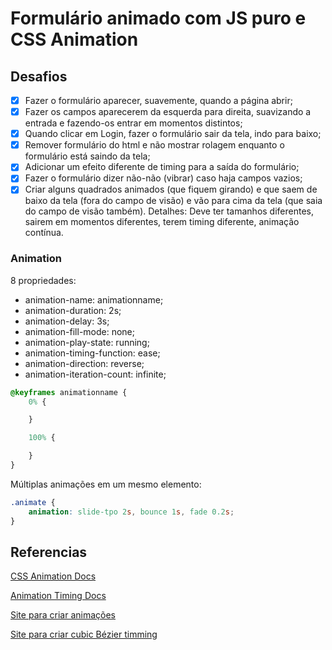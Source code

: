 <h1> Formulário animado com JS puro e CSS Animation </h1>

<h2> Desafios </h2>

- [x] Fazer o formulário aparecer, suavemente, quando a página abrir;
- [x] Fazer os campos aparecerem da esquerda para direita, suavizando a entrada e fazendo-os entrar em momentos distintos;
- [x] Quando clicar em Login, fazer o formulário sair da tela, indo para baixo;
- [x] Remover formulário do html e não mostrar rolagem enquanto o formulário está saindo da tela;
- [x] Adicionar um efeito diferente de timing para a saída do formulário;
- [x] Fazer o formulário dizer não-não (vibrar) caso haja campos vazios;
- [x] Criar alguns quadrados animados (que fiquem girando) e que saem de baixo da tela (fora do campo de visão) e vão para cima da tela (que saia do campo de visão também). Detalhes: Deve ter tamanhos diferentes, sairem em momentos diferentes, terem timing diferente, animação contínua.

<h3> Animation </h3>

8 propriedades:

- animation-name: animationname;
- animation-duration: 2s;
- animation-delay: 3s;
- animation-fill-mode: none;
- animation-play-state: running;
- animation-timing-function: ease;
- animation-direction: reverse;
- animation-iteration-count: infinite;

```css
@keyframes animationname {
    0% {

    }

    100% {

    }
}
```

Múltiplas animações em um mesmo elemento: 
```css
.animate {
    animation: slide-tpo 2s, bounce 1s, fade 0.2s;
}
``` 

<h2> Referencias </h2>

[CSS Animation Docs](https://developer.mozilla.org/en-US/docs/Web/CSS/CSS_Animations/Using_CSS_animations)

[Animation Timing Docs](https://developer.mozilla.org/en-US/docs/Web/CSS/animation-timing-function)

[Site para criar animações](http://animista.net/play/basic/scale-up)

[Site para criar cubic Bézier timming](https://matthewlein.com/tools/ceaser)